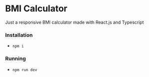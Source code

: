 # BMI Calculator

Just a responsive BMI calculator made with React.js and Typescript

### Installation

- `npm i`

### Running

- `npm run dev`

